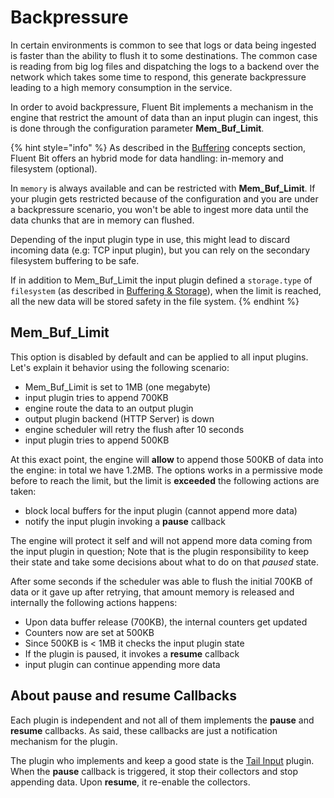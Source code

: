 # Backpressure

In certain environments is common to see that logs or data being ingested is faster than the ability to flush it to some destinations. The common case is reading from big log files and dispatching the logs to a backend over the network which takes some time to respond, this generate backpressure leading to a high memory consumption in the service.

In order to avoid backpressure, Fluent Bit implements a mechanism in the engine that restrict the amount of data than an input plugin can ingest, this is done through the configuration parameter **Mem\_Buf\_Limit**.

{% hint style="info" %}
As described in the [Buffering](../concepts/buffering.md) concepts section, Fluent Bit offers an hybrid mode for data handling: in-memory and filesystem \(optional\).

In `memory` is always available and can be restricted with **Mem\_Buf\_Limit**. If your plugin gets restricted because of the configuration and you are under a backpressure scenario, you won't be able to ingest more data until the data chunks that are in memory can flushed.

Depending of the input plugin type in use, this might lead to discard incoming data \(e.g: TCP input plugin\), but you can rely on the secondary filesystem buffering to be safe.

If in addition to Mem\_Buf\_Limit the input plugin defined a `storage.type` of `filesystem` \(as described in [Buffering & Storage](buffering-and-storage.md)\), when the limit is reached, all the new data will be stored safety in the file system.
{% endhint %}

## Mem\_Buf\_Limit

This option is disabled by default and can be applied to all input plugins. Let's explain it behavior using the following scenario:

* Mem\_Buf\_Limit is set to 1MB \(one megabyte\)
* input plugin tries to append 700KB
* engine route the data to an output plugin
* output plugin backend \(HTTP Server\) is down
* engine scheduler will retry the flush after 10 seconds
* input plugin tries to append 500KB

At this exact point, the engine will **allow** to append those 500KB of data into the engine: in total we have 1.2MB. The options works in a permissive mode before to reach the limit, but the limit is **exceeded** the following actions are taken:

* block local buffers for the input plugin \(cannot append more data\)
* notify the input plugin invoking a **pause** callback

The engine will protect it self and will not append more data coming from the input plugin in question; Note that is the plugin responsibility to keep their state and take some decisions about what to do on that _paused_ state.

After some seconds if the scheduler was able to flush the initial 700KB of data or it gave up after retrying, that amount memory is released and internally the following actions happens:

* Upon data buffer release \(700KB\), the internal counters get updated
* Counters now are set at 500KB
* Since 500KB is &lt; 1MB it checks the input plugin state
* If the plugin is paused, it invokes a **resume** callback
* input plugin can continue appending more data

## About pause and resume Callbacks

Each plugin is independent and not all of them implements the **pause** and **resume** callbacks. As said, these callbacks are just a notification mechanism for the plugin.

The plugin who implements and keep a good state is the [Tail Input](https://github.com/fluent/fluent-bit-docs/tree/b78cfe98123e74e165f2b6669229da009258f34e/input/tail.md) plugin. When the **pause** callback is triggered, it stop their collectors and stop appending data. Upon **resume**, it re-enable the collectors.

